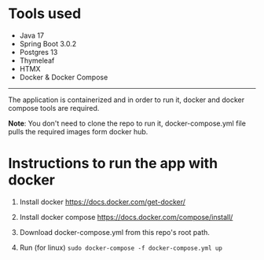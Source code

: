 # Tools used
- Java 17
- Spring Boot 3.0.2
- Postgres 13
- Thymeleaf
- HTMX
- Docker & Docker Compose
---

The application is containerized and in order to run it, 
docker and docker compose tools are required. 

**Note**: You don't need to clone the repo to run it, 
docker-compose.yml file pulls the required images form docker hub.

# Instructions to run the app with docker

1. Install docker 
https://docs.docker.com/get-docker/

2. Install docker compose
https://docs.docker.com/compose/install/

3. Download docker-compose.yml from this repo's root path.

4. Run (for linux)
`sudo docker-compose -f docker-compose.yml up`
